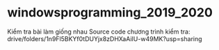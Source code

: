 # windowsprogramming_2019_2020
Kiểm tra bài làm giống nhau
Source code chương trình kiểm tra: drive/folders/1n9Fl5BKYf0tDUYjx8zDHXaAiIU-w49MK?usp=sharing
